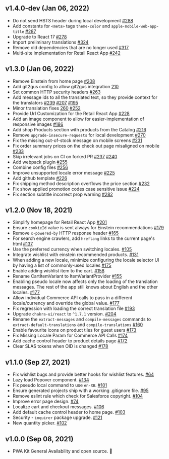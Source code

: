 ## v1.4.0-dev (Jan 06, 2022)

-  Do not send HSTS header during local development [#288](https://github.com/SalesforceCommerceCloud/pwa-kit/pull/288)
-   Add constants for `<meta>` tags `theme-color` and `apple-mobile-web-app-title` [#287](https://github.com/SalesforceCommerceCloud/pwa-kit/pull/287)
-   Upgrade to React 17 [#278](https://github.com/SalesforceCommerceCloud/pwa-kit/pull/278)
-   Import preliminary translations [#324](https://github.com/SalesforceCommerceCloud/pwa-kit/pull/324)
-   Remove old dependencies that are no longer used [#317](https://github.com/SalesforceCommerceCloud/pwa-kit/pull/317)
-   Multi-site implementation for Retail React App [#242](https://github.com/SalesforceCommerceCloud/pwa-kit/pull/242)

## v1.3.0 (Jan 06, 2022)

-   Remove Einstein from home page [#208](https://github.com/SalesforceCommerceCloud/pwa-kit/pull/208)
-   Add git2gus config to allow git2gus integration [210](https://github.com/SalesforceCommerceCloud/pwa-kit/pull/210)    
-   Set common HTTP security headers [#263](https://github.com/SalesforceCommerceCloud/pwa-kit/pull/263)
-   Add message ids to all the translated text, so they provide context for the translators [#239](https://github.com/SalesforceCommerceCloud/pwa-kit/pull/239) [#207](https://github.com/SalesforceCommerceCloud/pwa-kit/pull/207) [#195](https://github.com/SalesforceCommerceCloud/pwa-kit/pull/195)
-   Minor translation fixes [260](https://github.com/SalesforceCommerceCloud/pwa-kit/pull/260) [#252](https://github.com/SalesforceCommerceCloud/pwa-kit/pull/252)
-   Provide Url Customization for the Retail React App [#228](https://github.com/SalesforceCommerceCloud/pwa-kit/pull/228/files)
-   Add an image component to allow for easier-implementation of responsive images [#186](https://github.com/SalesforceCommerceCloud/pwa-kit/pull/186)
-   Add shop Products section with products from the Catalog [#216](https://github.com/SalesforceCommerceCloud/pwa-kit/pull/216)
-   Remove `upgrade-insecure-requests` for local development [#270](https://github.com/SalesforceCommerceCloud/pwa-kit/pull/270)
-   Fix the missing out-of-stock message on mobile screens [#231](https://github.com/SalesforceCommerceCloud/pwa-kit/pull/231)
-   Fix order summary prices on the check out page misaligned on mobile [#233](https://github.com/SalesforceCommerceCloud/pwa-kit/pull/233)
-   Skip irrelevant jobs on CI on forked PR [#237](https://github.com/SalesforceCommerceCloud/pwa-kit/pull/237) [#240](https://github.com/SalesforceCommerceCloud/pwa-kit/pull/240)
-   Add webpack plugin [#255](https://github.com/SalesforceCommerceCloud/pwa-kit/pull/255)
-   Combine config files [#256](https://github.com/SalesforceCommerceCloud/pwa-kit/pull/256)
-   Improve unsupported locale error message [#225](https://github.com/SalesforceCommerceCloud/pwa-kit/pull/225)
-   Add github template [#226](https://github.com/SalesforceCommerceCloud/pwa-kit/pull/226)
-   Fix shipping method description overflows the price section [#232](https://github.com/SalesforceCommerceCloud/pwa-kit/pull/232)
-   Fix show applied promotion codes case sensitive issue [#224](https://github.com/SalesforceCommerceCloud/pwa-kit/pull/224)
-   Fix section subtitle incorrect prop warning [#282](https://github.com/SalesforceCommerceCloud/pwa-kit/pull/282)


## v1.2.0 (Nov 18, 2021)

-   Simplify homepage for Retail React App [#201](https://github.com/SalesforceCommerceCloud/pwa-kit/pull/201)
-   Ensure `cookieId` value is sent always for Einstein recommendations [#179](https://github.com/SalesforceCommerceCloud/pwa-kit/pull/179)
-   Remove `x-powered-by` HTTP response header [#165](https://github.com/SalesforceCommerceCloud/pwa-kit/pull/165)
-   For search engine crawlers, add `hreflang` links to the current page's html [#137](https://github.com/SalesforceCommerceCloud/pwa-kit/pull/137)
-   Use the preferred currency when switching locales. [#105](https://github.com/SalesforceCommerceCloud/pwa-kit/pull/105)
-   Integrate wishlist with einstein recommended products. [#131](https://github.com/SalesforceCommerceCloud/pwa-kit/pull/131)
-   When adding a new locale, minimize configuring the locale selector UI by having a list of commonly-used locales [#175](https://github.com/SalesforceCommerceCloud/pwa-kit/pull/175)
-   Enable adding wishlist item to the cart. [#158](https://github.com/SalesforceCommerceCloud/pwa-kit/pull/158)
-   Rename CartItemVariant to ItemVariantProvider [#155](https://github.com/SalesforceCommerceCloud/pwa-kit/pull/155)
-   Enabling pseudo locale now affects only the loading of the translation messages. The rest of the app still knows about English and the other locales. [#177](https://github.com/SalesforceCommerceCloud/pwa-kit/pull/177)
-   Allow individual Commerce API calls to pass in a different locale/currency and override the global value. [#177](https://github.com/SalesforceCommerceCloud/pwa-kit/pull/177)
-   Fix regression with loading the correct translation file [#193](https://github.com/SalesforceCommerceCloud/pwa-kit/pull/193)
-   Upgrade `chakra-ui/react` to `^1.7.1` version. [#204](https://github.com/SalesforceCommerceCloud/pwa-kit/pull/204)
-   Rename the `extract-messages` and `compile-messages` commands to `extract-default-translations` and `compile-translations` [#160](https://github.com/SalesforceCommerceCloud/pwa-kit/pull/160)
-   Enable favourite icons on product tiles for guest users [#173](https://github.com/SalesforceCommerceCloud/pwa-kit/pull/173)
-   Fix Missing Locale Param for Commerce API Calls [#174](https://github.com/SalesforceCommerceCloud/pwa-kit/pull/174)
-   Add cache control header to product details page [#172](https://github.com/SalesforceCommerceCloud/pwa-kit/pull/172)
-   Clear SLAS tokens when OID is changed [#178](https://github.com/SalesforceCommerceCloud/pwa-kit/pull/178)

## v1.1.0 (Sep 27, 2021)

-   Fix wishlist bugs and provide better hooks for wishlist features. [#64](https://github.com/SalesforceCommerceCloud/pwa-kit/pull/64)
-   Lazy load Popover component. [#134](https://github.com/SalesforceCommerceCloud/pwa-kit/pull/134)
-   Fix pseudo local command to use `en-XB`. [#101](https://github.com/SalesforceCommerceCloud/pwa-kit/pull/101)
-   Ensure generated projects ship with a working .gitignore file. [#95](https://github.com/SalesforceCommerceCloud/pwa-kit/pull/95)
-   Remove eslint rule which check for Salesforce copyright. [#104](https://github.com/SalesforceCommerceCloud/pwa-kit/pull/104)
-   Improve error page design. [#74](https://github.com/SalesforceCommerceCloud/pwa-kit/pull/74)
-   Localize cart and checkout messages. [#106](https://github.com/SalesforceCommerceCloud/pwa-kit/pull/106)
-   Add default cache control header to home page. [#103](https://github.com/SalesforceCommerceCloud/pwa-kit/pull/103)
-   Security - `inquirer` package upgrade. [#121](https://github.com/SalesforceCommerceCloud/pwa-kit/pull/121)
-   New quantity picker. [#102](https://github.com/SalesforceCommerceCloud/pwa-kit/pull/102)

## v1.0.0 (Sep 08, 2021)

-   PWA Kit General Availability and open source. 🎉
